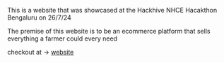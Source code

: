 This is a website that was showcased at the Hackhive NHCE Hacakthon Bengaluru on 26/7/24

The premise of this website is to be an ecommerce platform that sells everything a farmer could every need

checkout at -> [website](https://kisaanseva.vercel.app/)
